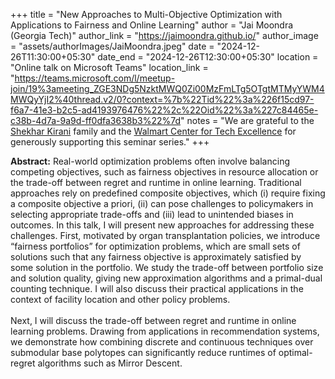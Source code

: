 +++
title = "New Approaches to Multi-Objective Optimization with Applications to Fairness and Online Learning"
author = "Jai Moondra (Georgia Tech)"
author_link = "https://jaimoondra.github.io/"
author_image = "assets/authorImages/JaiMoondra.jpeg"
date = "2024-12-26T11:30:00+05:30"
date_end = "2024-12-26T12:30:00+05:30"
location = "Online talk on Microsoft Teams"
location_link = "https://teams.microsoft.com/l/meetup-join/19%3ameeting_ZGE3NDg5NzktMWQ0Zi00MzFmLTg5OTgtMTMyYWM4MWQyYjI2%40thread.v2/0?context=%7b%22Tid%22%3a%226f15cd97-f6a7-41e3-b2c5-ad4193976476%22%2c%22Oid%22%3a%227c84465e-c38b-4d7a-9a9d-ff0dfa3638b3%22%7d"
notes = "We are grateful to the <a href = "https://www.accel.com/people/shekhar-kirani" target= "_blank">Shekhar Kirani</a> family and the <a href = "https://www.csa.iisc.ac.in/cfe-walmart/" target= "_blank">Walmart Center for Tech Excellence</a> for generously supporting this seminar series."
+++

<b>Abstract:</b>
Real-world optimization problems often involve balancing competing objectives, such as fairness objectives in resource allocation or the trade-off between regret and runtime in online learning. Traditional approaches rely on predefined composite objectives, which (i) require fixing a composite objective a priori, (ii) can pose challenges to policymakers in selecting appropriate trade-offs and (iii) lead to unintended biases in outcomes. In this talk, I will present new approaches for addressing these challenges. First, motivated by organ transplantation policies, we introduce “fairness portfolios” for optimization problems, which are small sets of solutions such that any fairness objective is approximately satisfied by some solution in the portfolio. We study the trade-off between portfolio size and solution quality, giving new approximation algorithms and a primal-dual counting technique. I will also discuss their practical applications in the context of facility location and other policy problems.
<br><br>
Next, I will discuss the trade-off between regret and runtime in online learning problems. Drawing from applications in recommendation systems, we demonstrate how combining discrete and continuous techniques over submodular base polytopes can significantly reduce runtimes of optimal-regret algorithms such as Mirror Descent.